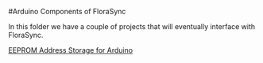 #Arduino Components of FloraSync

In this folder we have a couple of projects that will eventually interface with FloraSync.

<a href="EEPROM_ADDRESSING.md">EEPROM Address Storage for Arduino</a>